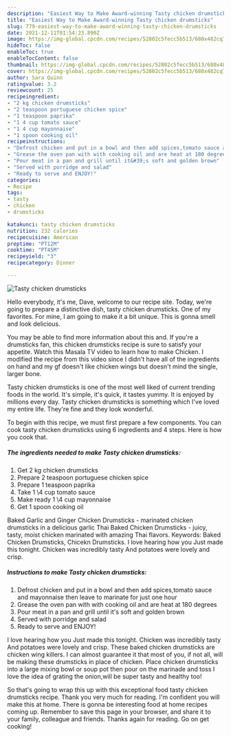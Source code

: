 ```yaml
---
description: "Easiest Way to Make Award-winning Tasty chicken drumsticks"
title: "Easiest Way to Make Award-winning Tasty chicken drumsticks"
slug: 779-easiest-way-to-make-award-winning-tasty-chicken-drumsticks
date: 2021-12-11T01:54:23.890Z
image: https://img-global.cpcdn.com/recipes/52802c5fecc5b513/680x482cq70/tasty-chicken-drumsticks-recipe-main-photo.jpg
hideToc: false
enableToc: true
enableTocContent: false
thumbnail: https://img-global.cpcdn.com/recipes/52802c5fecc5b513/680x482cq70/tasty-chicken-drumsticks-recipe-main-photo.jpg
cover: https://img-global.cpcdn.com/recipes/52802c5fecc5b513/680x482cq70/tasty-chicken-drumsticks-recipe-main-photo.jpg
author: Sara Quinn
ratingvalue: 3.2
reviewcount: 25
recipeingredient:
- "2 kg chicken drumsticks"
- "2 teaspoon portuguese chicken spice"
- "1 teaspoon paprika"
- "1 4 cup tomato sauce"
- "1 4 cup mayonnaise"
- "1 spoon cooking oil"
recipeinstructions:
- "Defrost chicken and put in a bowl and then add spices,tomato sauce and mayonnaise then leave to marinate for just one hour"
- "Grease the oven pan with with cooking oil and are heat at 180 degrees"
- "Pour meat in a pan and grill until it&#39;s soft and golden brown"
- "Served with porridge and salad"
- "Ready to serve and ENJOY!"
categories:
- Recipe
tags:
- tasty
- chicken
- drumsticks

katakunci: tasty chicken drumsticks 
nutrition: 232 calories
recipecuisine: American
preptime: "PT12M"
cooktime: "PT45M"
recipeyield: "3"
recipecategory: Dinner

---
```



![Tasty chicken drumsticks](https://img-global.cpcdn.com/recipes/52802c5fecc5b513/680x482cq70/tasty-chicken-drumsticks-recipe-main-photo.jpg)

Hello everybody, it's me, Dave, welcome to our recipe site. Today, we're going to prepare a distinctive dish, tasty chicken drumsticks. One of my favorites. For mine, I am going to make it a bit unique. This is gonna smell and look delicious.

You may be able to find more information about this and. If you&#39;re a drumsticks fan, this chicken drumsticks recipe is sure to satisfy your appetite. Watch this Masala TV video to learn how to make Chicken. I modified the recipe from this video since I didn&#39;t have all of the ingredients on hand and my gf doesn&#39;t like chicken wings but doesn&#39;t mind the single, larger bone.

Tasty chicken drumsticks is one of the most well liked of current trending foods in the world. It's simple, it's quick, it tastes yummy. It is enjoyed by millions every day. Tasty chicken drumsticks is something which I've loved my entire life. They're fine and they look wonderful.


To begin with this recipe, we must first prepare a few components. You can cook tasty chicken drumsticks using 6 ingredients and 4 steps. Here is how you cook that.

<!--inarticleads1-->

##### The ingredients needed to make Tasty chicken drumsticks:

1. Get 2 kg chicken drumsticks
1. Prepare 2 teaspoon portuguese chicken spice
1. Prepare 1 teaspoon paprika
1. Take 1 \4 cup tomato sauce
1. Make ready 1 \4 cup mayonnaise
1. Get 1 spoon cooking oil


Baked Garlic and Ginger Chicken Drumsticks - marinated chicken drumsticks in a delicious garlic Thai Baked Chicken Drumsticks - juicy, tasty, moist chicken marinated with amazing Thai flavors. Keywords: Baked Chicken Drumsticks, Chicekn Drumsticks. I love hearing how you Just made this tonight. Chicken was incredibly tasty And potatoes were lovely and crisp. 

<!--inarticleads2-->

##### Instructions to make Tasty chicken drumsticks:

1. Defrost chicken and put in a bowl and then add spices,tomato sauce and mayonnaise then leave to marinate for just one hour
1. Grease the oven pan with with cooking oil and are heat at 180 degrees
1. Pour meat in a pan and grill until it&#39;s soft and golden brown
1. Served with porridge and salad
1. Ready to serve and ENJOY!

I love hearing how you Just made this tonight. Chicken was incredibly tasty And potatoes were lovely and crisp. These baked chicken drumsticks are chicken wing killers. I can almost guarantee it that most of you, if not all, will be making these drumsticks in place of chicken. Place chicken drumsticks into a large mixing bowl or soup pot then pour on the marinade and toss I love the idea of grating the onion,will be super tasty and healthy too! 

So that's going to wrap this up with this exceptional food tasty chicken drumsticks recipe. Thank you very much for reading. I'm confident you will make this at home. There is gonna be interesting food at home recipes coming up. Remember to save this page in your browser, and share it to your family, colleague and friends. Thanks again for reading. Go on get cooking!
